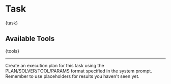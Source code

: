 # Task

{task}

## Available Tools

{tools}

---

Create an execution plan for this task using the PLAN/SOLVER/TOOL/PARAMS format specified in the system prompt. Remember to use placeholders for results you haven't seen yet.
